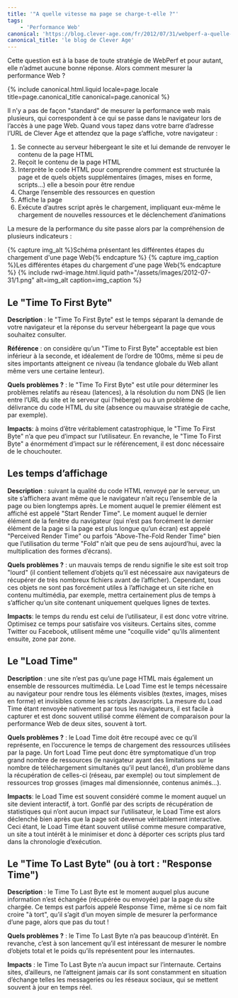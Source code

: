 ```yaml
---
title: '"A quelle vitesse ma page se charge-t-elle ?"'
tags:
    - 'Performance Web'
canonical: 'https://blog.clever-age.com/fr/2012/07/31/webperf-a-quelle-vitesse-ma-page-se-charge-t-elle/'
canonical_title: 'le blog de Clever Age'
---
```


Cette question est à la base de toute stratégie de WebPerf et pour autant, elle
n’admet aucune bonne réponse. Alors comment mesurer la performance Web ?

<!-- more -->

{% include canonical.html.liquid
    locale=page.locale
    title=page.canonical_title
    canonical=page.canonical
%}

Il n’y a pas de façon "standard" de mesurer la performance web mais plusieurs,
qui correspondent à ce qui se passe dans le navigateur lors de l’accès à une
page Web. Quand vous tapez dans votre barre d’adresse l’URL de Clever Age et
attendez que la page s’affiche, votre navigateur :

1.  Se connecte au serveur hébergeant le site et lui demande de renvoyer le
    contenu de la page HTML
2.  Reçoit le contenu de la page HTML
3.  Interprète le code HTML pour comprendre comment est structurée la page et de
    quels objets supplémentaires (images, mises en forme, scripts…) elle a
    besoin pour être rendue
4.  Charge l’ensemble des ressources en question
5.  Affiche la page
6.  Exécute d’autres script après le chargement, impliquant eux-même le
    chargement de nouvelles ressources et le déclenchement d’animations

La mesure de la performance du site passe alors par la compréhension de
plusieurs indicateurs :

{% capture img_alt %}Schéma présentant les différentes étapes du chargement
d'une page Web{% endcapture %} {% capture img_caption %}Les différentes étapes
du chargement d'une page Web{% endcapture %} {% include rwd-image.html.liquid
path="/assets/images/2012-07-31/1.png"
alt=img_alt
caption=img_caption
%}

## Le "Time To First Byte"

**Description** : le "Time To First Byte" est le temps séparant la demande de
votre navigateur et la réponse du serveur hébergeant la page que vous souhaitez
consulter.

**Référence** : on considère qu’un "Time to First Byte" acceptable est bien
inférieur à la seconde, et idéalement de l’ordre de 100ms, même si peu de sites
importants atteignent ce niveau (la tendance globale du Web allant même vers une
certaine lenteur).

**Quels problèmes ?** : le "Time To First Byte" est utile pour déterminer les
problèmes relatifs au réseau (latences), à la résolution du nom DNS (le lien
entre l’URL du site et le serveur qui l’héberge) ou à un problème de délivrance
du code HTML du site (absence ou mauvaise stratégie de cache, par exemple).

**Impacts**: à moins d’être véritablement catastrophique, le "Time To First
Byte" n’a que peu d’impact sur l’utilisateur. En revanche, le "Time To First
Byte" a énormément d’impact sur le référencement, il est donc nécessaire de le
chouchouter.

## Les temps d’affichage

**Description** : suivant la qualité du code HTML renvoyé par le serveur, un
site s’affichera avant même que le navigateur n’ait reçu l’ensemble de la page
ou bien longtemps après. Le moment auquel le premier élément est affiché est
appelé "Start Render Time". Le moment auquel le dernier élément de la fenêtre du
navigateur (qui n’est pas forcément le dernier élément de la page si la page est
plus longue qu’un écran) est appelé "Perceived Render Time" ou parfois
"Above-The-Fold Render Time" bien que l’utilisation du terme "Fold" n’ait que
peu de sens aujourd’hui, avec la multiplication des formes d’écrans).

**Quels problèmes ?** : un mauvais temps de rendu signifie le site est soit trop
"lourd" (il contient tellement d’objets qu’il est nécessaire aux navigateurs de
récupérer de très nombreux fichiers avant de l’afficher). Cependant, tous ces
objets ne sont pas forcément utiles à l’affichage et un site riche en contenu
multimédia, par exemple, mettra certainement plus de temps à s’afficher qu’un
site contenant uniquement quelques lignes de textes.

**Impacts**: le temps du rendu est celui de l’utilisateur, il est donc votre
vitrine. Optimisez ce temps pour satisfaire vos visiteurs. Certains sites, comme
Twitter ou Facebook, utilisent même une "coquille vide" qu’ils alimentent
ensuite, zone par zone.

## Le "Load Time"

**Description** : une site n’est pas qu’une page HTML mais également un ensemble
de ressources multimédia. Le Load Time est le temps nécessaire au navigateur
pour rendre tous les éléments visibles (textes, images, mises en forme) et
invisibles comme les scripts Javascripts. La mesure du Load Time étant renvoyée
nativement par tous les navigateurs, il est facile à capturer et est donc
souvent utilisé comme élément de comparaison pour la performance Web de deux
sites, souvent à tort.

**Quels problèmes ?** : le Load Time doit être recoupé avec ce qu’il représente,
en l’occurence le temps de chargement des ressources utilisées par la page. Un
fort Load Time peut donc être symptomatique d’un trop grand nombre de ressources
(le navigateur ayant des limitations sur le nombre de téléchargement simultanés
qu’il peut lancé), d’un problème dans la récupération de celles-ci (réseau, par
exemple) ou tout simplement de ressources trop grosses (images mal dimensionnée,
contenus animés…).

**Impacts**: le Load Time est souvent considéré comme le moment auquel un site
devient interactif, à tort. Gonflé par des scripts de récupération de
statistiques qui n’ont aucun impact sur l’utilisateur, le Load Time est alors
déclenché bien après que la page soit devenue véritablement interactive. Ceci
étant, le Load Time étant souvent utilisé comme mesure comparative, un site a
tout intérêt à le minimiser et donc à déporter ces scripts plus tard dans la
chronologie d’exécution.

## Le "Time To Last Byte" (ou à tort : "Response Time")

**Description** : le Time To Last Byte est le moment auquel plus aucune
information n’est échangée (récupérée ou envoyée) par la page du site chargée.
Ce temps est parfois appelé Response Time, même si ce nom fait croire "à tort",
qu’il s’agit d’un moyen simple de mesurer la performance d’une page, alors que
pas du tout !

**Quels problèmes ?** : le Time To Last Byte n’a pas beaucoup d’intérêt. En
revanche, c’est à son lancement qu’il est intéressant de mesurer le nombre
d’objets total et le poids qu’ils représentent pour les internautes.

**Impacts** : le Time To Last Byte n’a aucun impact sur l’internaute. Certains
sites, d’ailleurs, ne l’atteignent jamais car ils sont constamment en situation
d’échange telles les messageries ou les réseaux sociaux, qui se mettent souvent
à jour en temps réel.
